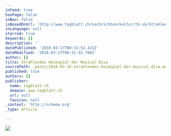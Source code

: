 ```yaml
---
inFeed: true
hasPage: false
inNav: false
isBasedOnUrl: 'http://www.tagblatt.ch/nachrichten/kultur/tb-sk/Strahlendes-Heimspiel-der-Musical-Diva;art188,3287230'
inLanguage: null
starred: true
keywords: []
description: ''
datePublished: '2016-03-17T00:31:51.431Z'
dateModified: '2016-03-17T00:31:42.706Z'
author: []
title: Strahlendes Heimspiel der Musical-Diva
sourcePath: _posts/2016-03-16-strahlendes-heimspiel-der-musical-diva.md
published: true
authors: []
publisher:
  name: tagblatt.ch
  domain: www.tagblatt.ch
  url: null
  favicon: null
_context: 'http://schema.org'
_type: Article

---
```

![](https://s3-us-west-2.amazonaws.com/the-grid-img/p/e6f5571af36edc79b1769a7a37e8c3be443360c9.jpg)